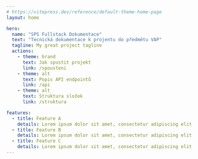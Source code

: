 ```yaml
---
# https://vitepress.dev/reference/default-theme-home-page
layout: home

hero:
  name: "SPS Fullstack Dokumentace"
  text: "Tecnická dokumentace k projentu do předmětu VAP"
  tagline: My great project tagline
  actions:
    - theme: brand
      text: Jak spustit projekt
      link: /spousteni
    - theme: alt
      text: Popis API endpointů
      link: /api
    - theme: alt
      text: Struktura složek
      link: /struktura

features:
  - title: Feature A
    details: Lorem ipsum dolor sit amet, consectetur adipiscing elit
  - title: Feature B
    details: Lorem ipsum dolor sit amet, consectetur adipiscing elit
  - title: Feature C
    details: Lorem ipsum dolor sit amet, consectetur adipiscing elit
---
```


